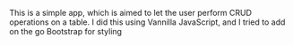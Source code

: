 This is a simple app, which is aimed to let the user perform CRUD operations on a table. I did this using Vannilla JavaScript, and I tried to add on the go Bootstrap for styling
